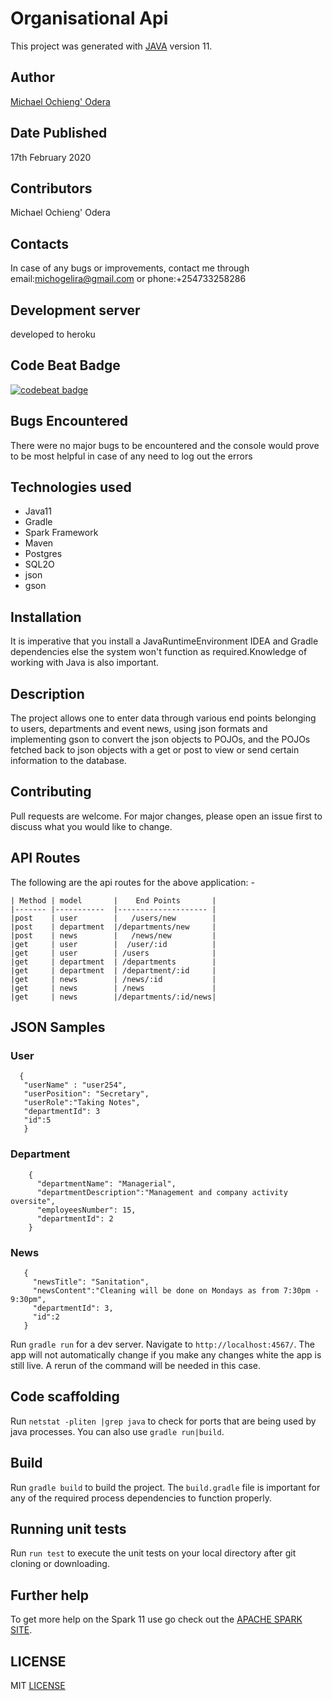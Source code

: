 # Organisational Api

This project was generated with [JAVA](https://www.oracle.com/technetwork/java/javase/downloads/jdk11-downloads-5066655.html) version 11.

## Author
[Michael Ochieng' Odera](https://www.github.com/MichaelOdera)

## Date Published
17th February 2020


## Contributors
Michael Ochieng' Odera


## Contacts
In case of any bugs or improvements, contact me through email:michogelira@gmail.com or phone:+254733258286

## Development server
developed to heroku

## Code Beat Badge
[![codebeat badge](https://codebeat.co/badges/ad7668d7-1795-42a9-bfbb-8ec0d33fb03c)](https://codebeat.co/projects/github-com-michaelodera-organisationalapi-feature-branch)


## Bugs Encountered
There were no major bugs to be encountered and the console would prove to be most helpful in case of any need to log out the errors

## Technologies used
* Java11
* Gradle
* Spark Framework
* Maven
* Postgres
* SQL2O
*  json
* gson

## Installation
It is imperative that you install a JavaRuntimeEnvironment IDEA and Gradle dependencies else the system won't function as required.Knowledge of working with Java is also important.

## Description
The project allows one to enter data through various end points belonging to users, departments and event news, using json formats and implementing gson to convert the json objects to POJOs, and the POJOs fetched back to json objects with a get or post to view or send certain information to the database.

## Contributing
Pull requests are welcome. For major changes, please open an issue first to discuss what you would like to change.

## API Routes
The following are the api routes for the above application: -

    | Method | model       |    End Points       |
    |------- |-----------  |-------------------- |
    |post    | user        |   /users/new        |
    |post    | department  |/departments/new     |
    |post    | news        |   /news/new         |
    |get     | user        |  /user/:id          |
    |get     | user        | /users              |
    |get     | department  | /departments        |
    |get     | department  | /department/:id     |
    |get     | news        | /news/:id           |
    |get     | news        | /news               |
    |get     | news        |/departments/:id/news|
    
## JSON Samples
### User
 ```
   {
    "userName" : "user254",
    "userPosition": "Secretary",
    "userRole":"Taking Notes",
    "departmentId": 3
    "id":5
    }
```

### Department
```
    {
      "departmentName": "Managerial",
      "departmentDescription":"Management and company activity oversite",
      "employeesNumber": 15,
      "departmentId": 2
    }
```

### News

```
   {
     "newsTitle": "Sanitation",
     "newsContent":"Cleaning will be done on Mondays as from 7:30pm - 9:30pm",
     "departmentId": 3,
     "id":2
   }

```

    



Run `gradle run` for a dev server. Navigate to `http://localhost:4567/`. The app will not automatically change if you make any changes white the app is still live. A rerun of the command will be needed in this case.

## Code scaffolding

Run `netstat -pliten |grep java` to check for ports that are being used by java processes. You can also use `gradle run|build`.

## Build

Run `gradle build` to build the project. The `build.gradle` file is important for any of the required process dependencies to function properly.

## Running unit tests

Run `run test` to execute the unit tests on your local directory after git cloning or downloading.


## Further help

To get more help on the Spark 11 use go check out the [APACHE SPARK SITE](https://www.oracle.com/technetwork/java/javase/downloads/jdk11-downloads-5066655.html).

##  LICENSE
MIT [LICENSE](LICENSE)